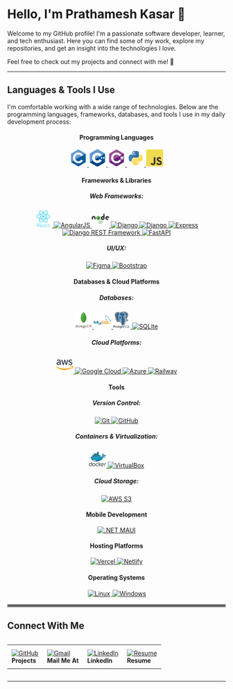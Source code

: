 # Hello, I'm **Prathamesh Kasar** 👋

Welcome to my GitHub profile! I'm a passionate software developer, learner, and tech enthusiast. Here you can find some of my work, explore my repositories, and get an insight into the technologies I love.

Feel free to check out my projects and connect with me! 🚀

---

<!-- ## Profile Views & Achievements
<p align="left">
    <img src="https://komarev.com/ghpvc/?username=01Prathamesh&label=Profile%20views&color=0e75b6&style=flat" alt="01Prathamesh" />
</p>

<p align="left">
    <a href="https://github.com/ryo-ma/github-profile-trophy">
        <img src="https://github-profile-trophy.vercel.app/?username=01Prathamesh&v=999" alt="01Prathamesh" />
    </a>
</p>

<hr style="border: 3px solid grey;"> -->

## Languages & Tools I Use
I'm comfortable working with a wide range of technologies. Below are the programming languages, frameworks, databases, and tools I use in my daily development process:

<div style="text-align: center;">
<!-- Programming Languages -->
<h4>Programming Languages</h4>
<a href="https://www.cprogramming.com/" target="_blank" rel="noreferrer">
    <img src="https://raw.githubusercontent.com/devicons/devicon/master/icons/c/c-original.svg" alt="C" width="40" height="40">
</a>
<a href="https://www.w3schools.com/cpp/" target="_blank" rel="noreferrer">
    <img src="https://raw.githubusercontent.com/devicons/devicon/master/icons/cplusplus/cplusplus-original.svg" alt="C++" width="40" height="40">
</a>
<a href="https://learn.microsoft.com/en-us/dotnet/csharp/" target="_blank" rel="noreferrer">
    <img src="https://raw.githubusercontent.com/devicons/devicon/master/icons/csharp/csharp-original.svg" alt="C#" width="40" height="40">
</a>
<a href="https://www.python.org" target="_blank" rel="noreferrer">
    <img src="https://raw.githubusercontent.com/devicons/devicon/master/icons/python/python-original.svg" alt="Python" width="40" height="40">
</a>
<a href="https://www.javascript.com" target="_blank" rel="noreferrer">
    <img src="https://raw.githubusercontent.com/devicons/devicon/master/icons/javascript/javascript-original.svg" alt="JavaScript" width="40" height="40">
</a>

<!-- Frameworks & Libraries -->
<h4>Frameworks & Libraries</h4>
<h5>Web Frameworks:</h5>
<a href="https://reactjs.org/" target="_blank" rel="noreferrer">
    <img src="https://raw.githubusercontent.com/devicons/devicon/master/icons/react/react-original-wordmark.svg" alt="ReactJS" width="40" height="40">
</a>
<a href="https://angular.io/" target="_blank" rel="noreferrer">
    <img src="https://upload.wikimedia.org/wikipedia/commons/c/cf/Angular_full_color_logo.svg" alt="AngularJS" width="40" height="40">
</a>
<a href="https://nodejs.org" target="_blank" rel="noreferrer">
    <img src="https://raw.githubusercontent.com/devicons/devicon/master/icons/nodejs/nodejs-original-wordmark.svg" alt="NodeJS" width="40" height="40">
</a>
<a href="https://www.djangoproject.com/" target="_blank" rel="noreferrer">
    <img src="https://cdn.worldvectorlogo.com/logos/django.svg" alt="Django" width="40" height="40">
</a>
<a href="https://dotnet.microsoft.com/en-us/learn/dotnet/what-is-dotnet-framework" target="_blank" rel="noreferrer">
    <img src="https://upload.wikimedia.org/wikipedia/commons/7/7d/Microsoft_.NET_logo.svg" alt="Django" width="40" height="40">
</a>
<a href="https://expressjs.com" target="_blank" rel="noreferrer">
    <img src="https://upload.wikimedia.org/wikipedia/commons/6/64/Expressjs.png" alt="Express" width="60" height="40">
</a>
<a href="https://www.django-rest-framework.org/" target="_blank" rel="noreferrer">
    <img src="https://www.django-rest-framework.org/img/logo.png" alt="Django REST Framework" width="90" height="40">
</a>
<a href="https://fastapi.tiangolo.com/" target="_blank" rel="noreferrer">
    <img src="https://fastapi.tiangolo.com/img/logo-margin/logo-teal.png" alt="FastAPI" width="60" height="40">
</a>
<h5>UI/UX:</h5>
<a href="https://www.figma.com/" target="_blank" rel="noreferrer">
    <img src="https://www.vectorlogo.zone/logos/figma/figma-icon.svg" alt="Figma" width="40" height="40">
</a>
<a href="https://getbootstrap.com" target="_blank" rel="noreferrer">
    <img src="https://upload.wikimedia.org/wikipedia/commons/b/b2/Bootstrap_logo.svg" alt="Bootstrap" width="40" height="40">
</a>

<!-- Databases & Cloud Platforms -->
<h4>Databases & Cloud Platforms</h4>
<h5>Databases:</h5>
<a href="https://www.mongodb.com/" target="_blank" rel="noreferrer">
    <img src="https://raw.githubusercontent.com/devicons/devicon/master/icons/mongodb/mongodb-original-wordmark.svg" alt="MongoDB" width="40" height="40">
</a>
<a href="https://www.mysql.com/" target="_blank" rel="noreferrer">
    <img src="https://raw.githubusercontent.com/devicons/devicon/master/icons/mysql/mysql-original-wordmark.svg" alt="MySQL" width="40" height="40">
</a>
<a href="https://www.postgresql.org" target="_blank" rel="noreferrer">
    <img src="https://raw.githubusercontent.com/devicons/devicon/master/icons/postgresql/postgresql-original-wordmark.svg" alt="PostgreSQL" width="40" height="40">
</a>
<a href="https://www.sqlite.org/" target="_blank" rel="noreferrer">
    <img src="https://e7.pngegg.com/pngimages/890/928/png-clipart-sqlite-logo-sqlite-logo-icons-logos-emojis-tech-companies.png" alt="SQLite" width="40" height="40">
</a>

<h5>Cloud Platforms:</h5>
<a href="https://aws.amazon.com" target="_blank" rel="noreferrer">
    <img src="https://raw.githubusercontent.com/devicons/devicon/master/icons/amazonwebservices/amazonwebservices-original-wordmark.svg" alt="AWS" width="40" height="40">
</a>
<a href="https://cloud.google.com" target="_blank" rel="noreferrer">
    <img src="https://www.vectorlogo.zone/logos/google_cloud/google_cloud-icon.svg" alt="Google Cloud" width="40" height="40">
</a>
<a href="https://azure.microsoft.com/en-in/" target="_blank" rel="noreferrer">
    <img src="https://www.vectorlogo.zone/logos/microsoft_azure/microsoft_azure-icon.svg" alt="Azure" width="40" height="40">
</a>
<a href="https://railway.app" target="_blank" rel="noreferrer">
    <img src="https://railway.app/apple-touch-icon.png" alt="Railway" width="40" height="40">
</a>

<!-- Tools -->
<h4>Tools</h4>
<h5>Version Control:</h5>
<a href="https://git-scm.com/" target="_blank" rel="noreferrer">
    <img src="https://www.vectorlogo.zone/logos/git-scm/git-scm-icon.svg" alt="Git" width="40" height="40">
</a>
<a href="https://github.com/" target="_blank" rel="noreferrer">
    <img src="https://media.licdn.com/dms/image/D5612AQHXyBgH7mnUqg/article-cover_image-shrink_720_1280/0/1691804305878?e=2147483647&v=beta&t=Sy3bXZgFG3usM3i761wUl18W3I-vdBtWtBOGDMnTuCk" alt="GitHub" width="60" height="40">
</a>

<h5>Containers & Virtualization:</h5>
<a href="https://www.docker.com/" target="_blank" rel="noreferrer">
    <img src="https://raw.githubusercontent.com/devicons/devicon/master/icons/docker/docker-original-wordmark.svg" alt="Docker" width="40" height="40">
</a>
<a href="https://www.virtualbox.org/" target="_blank" rel="noreferrer">
    <img src="https://banner2.cleanpng.com/20180628/uvo/aayh5mwd4.webp" alt="VirtualBox" width="60" height="40">
</a>

<h5>Cloud Storage:</h5>
<a href="https://aws.amazon.com/s3/" target="_blank" rel="noreferrer">
    <img src="https://miro.medium.com/v2/resize:fit:1280/0*lrhD8e1zlemTCUvT.png" alt="AWS S3" width="40" height="40">
</a>

<!-- Mobile Development -->
<h4>Mobile Development</h4>
<a href="https://dotnet.microsoft.com/en-us/maui" target="_blank" rel="noreferrer">
    <img src="https://raw.githubusercontent.com/dotnet/maui/main/Assets/icon.png" alt=".NET MAUI" width="40" height="40">
</a>

<!-- Hosting Platforms -->
<h4>Hosting Platforms</h4>
<a href="https://vercel.com" target="_blank" rel="noreferrer">
    <img src="https://encrypted-tbn0.gstatic.com/images?q=tbn:ANd9GcQ1TTZawKGmI6Bsj8U-z5Bjstobn_CxXj48Sw&s" alt="Vercel" width="40" height="40">
</a>
<a href="https://www.netlify.com" target="_blank" rel="noreferrer">
    <img src="https://logowik.com/content/uploads/images/netlify-icon5435.logowik.com.webp" alt="Netlify" width="40" height="40">
</a>

<!-- Operating Systems -->
<h4>Operating Systems</h4>
<a href="https://www.linux.org" target="_blank" rel="noreferrer">
    <img src="https://www.freepnglogos.com/uploads/linux-png/difference-between-linux-and-window-operating-system-3.png" alt="Linux" width="40" height="40" style="border: 2px solid white;">
</a>
<a href="https://www.microsoft.com/windows" target="_blank" rel="noreferrer">
    <img src="https://www.freeiconspng.com/thumbs/windows-icon-png/cute-ball-windows-icon-png-16.png" alt="Windows" width="40" height="40">
</a>
</div>
<hr style="border: 3px solid grey;">


## Connect With Me
<!-- Responsive Table -->
<div style="overflow-x: auto; width: 100%;">
  <table style="width: 100%; border-collapse: collapse;">
    <tr>
      <td style="padding: 10px;">
        <a href="https://github.com/01Prathamesh?tab=repositories">
          <img src="https://img.shields.io/badge/GitHub-100000?style=for-the-badge&logo=github&logoColor=white" alt="GitHub" />
        </a>
        <br>
        <strong>Projects</strong>
      </td>
      <td style="padding: 10px;">
        <a href="mailto:prathameshkasar.work@gmail.com">
          <img src="https://img.shields.io/badge/Gmail-D14836?style=for-the-badge&logo=gmail&logoColor=white" alt="Gmail" />
        </a>
        <br>
        <strong>Mail Me At</strong>
      </td>
      <td style="padding: 10px;">
        <a href="https://www.linkedin.com/in/prathamesh-kasar-DSA">
          <img src="https://img.shields.io/badge/LinkedIn-0A66C2?style=for-the-badge&logo=linkedin&logoColor=white" alt="LinkedIn" />
        </a>
        <br>
        <strong>LinkedIn</strong>
      </td>
      <td style="padding: 10px;">
        <a href="https://github.com/01Prathamesh/01Prathamesh/raw/main/my-resume/Prathamesh Kasar Resume.pdf">
          <img src="https://img.shields.io/badge/Resume-008000?style=for-the-badge&logo=google-drive&logoColor=white" alt="Resume" />
        </a>
        <br>
        <strong>Resume</strong>
      </td>
    </tr>
  </table>
</div>

---


<!-- ## GitHub Stats -->

<!-- GitHub Readme Most used language Stats -->
<!-- <p align="center"><img src="https://github-readme-stats.vercel.app/api/top-langs?username=01Prathamesh&show_icons=true&locale=en&layout=compact&v=999" alt="01Prathamesh" /></p> -->

<!-- GitHub README stats card specifically displaying general statistics about their GitHub account, such as the number of public repositories, followers, stars, etc. -->
<!-- <p align="center"><img src="https://github-readme-stats.vercel.app/api?username=01Prathamesh&show_icons=true&locale=en&v=999" alt="01Prathamesh" /></p> -->

<!-- GitHub Streak Stats Card: This card visualizes a contribution streak, which tracks how many consecutive days a user has made contributions (such as commits, pull requests, or issues) on GitHub. -->
<!-- <p align="center"><img src="https://github-readme-streak-stats.herokuapp.com/?user=01Prathamesh&v=999" alt="01Prathamesh" /></p> -->
